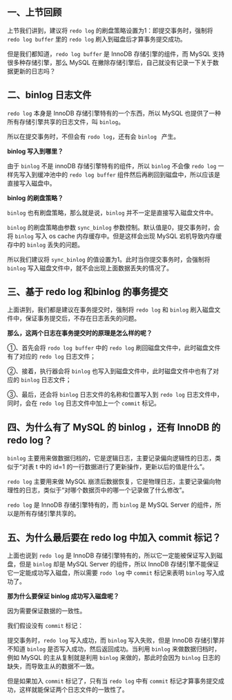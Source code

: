 ## 一、上节回顾

上节我们讲到，建议将 `redo log` 的刷盘策略设置为1：即提交事务时，强制将 `redo log buffer` 里的 `redo log` 刷入到磁盘后才算事务提交成功。

但是我们都知道，`redo log buffer` 是 InnoDB 存储引擎的组件，而 MySQL 支持很多种存储引擎，那么 MySQL 在撇除存储引擎后，自己就没有记录一下关于数据更新的日志吗？



## 二、binlog 日志文件

`redo log` 本身是 InnoDB 存储引擎特有的一个东西，所以 MySQL 也提供了一种所有存储引擎共享的日志文件，叫 `binlog`。

所以在提交事务时，不但会有 `rodo log`，还有会 `binlog ` 产生。

**binlog 写入到哪里？**

由于 `binlog` 不是 innoDB 存储引擎特有的组件，所以 `binlog` 不会像 `redo log` 一样先写入到缓冲池中的 `redo log buffer` 组件然后再刷回到磁盘中，所以应该是直接写入磁盘中。

**binlog 的刷盘策略？**

`binlog` 也有刷盘策略，那么就是说，`binlog` 并不一定是直接写入磁盘文件中。

`binlog` 的刷盘策略由参数 `sync_binlog` 参数控制。默认值是0，提交事务时，会将 `binlog` 写入 os cache 内存缓存中。但是这样会出现 MySQL 宕机导致内存缓存中的 `binlog` 丢失的问题。

所以我们建议将 `sync_binlog` 的值设置为1。此时当你提交事务时，会强制将 `binlog` 写入磁盘文件中，就不会出现上面数据丢失的情况了。



## 三、基于 redo log 和binlog 的事务提交

上面讲到，我们都是建议在事务提交时，强制将 `redo log` 和 `binlog` 刷入磁盘文件中，保证事务提交后，不存在日志丢失的问题。

**那么，这两个日志在事务提交时的原理是怎么样的呢？**

①、首先会将 `rodo log buffer` 中的 `redo log` 刷回磁盘文件中，此时磁盘文件有了对应的 `redo log` 日志文件；

②、接着，执行器会将 `binlog` 也写入到磁盘文件中，此时磁盘文件中也有了对应的 `binlog` 日志文件；

③、最后，还会将 `binlog` 日志文件的名称和位置写入到 `redo log` 日志文件中，同时，会在 `redo log` 日志文件中加上一个 `commit` 标记。



## 四、为什么有了 MySQL 的 binlog ，还有  InnoDB 的 redo log？

`binlog` 主要用来做数据归档的，它是逻辑日志，主要记录偏向逻辑性的日志，类似于“对表 t 中的 id=1 的一行数据进行了更新操作，更新以后的值是什么”。

`redo log` 主要用来做 MySQL 崩溃后数据恢复，它是物理日志，主要记录偏向物理性的日志，类似于“对哪个数据页中的哪一个记录做了什么修改”。

`redo log` 是 InnoDB 存储引擎特有的，而 `binlog` 是 MySQL Server 的组件，所以是所有存储引擎共享的。



## 五、为什么最后要在 redo log 中加入 commit 标记？

上面也说到 `redo log` 是 InnoDB 存储引擎特有的，所以它一定能被保证写入到磁盘，但是 `binlog` 却是 MySQL Server 的组件，所以 InnoDB 存储引擎不能保证它一定能成功写入磁盘，所以需要 `rodo log` 中 `commit` 标记来表明 `binlog` 写入成功了。

**那为什么要保证 binlog 成功写入磁盘呢？**

因为需要保证数据的一致性。

我们假设没有 `commit` 标记：

提交事务时，`redo log` 写入成功，而 `binlog` 写入失败，但是 InnoDB 存储引擎并不知道 `binlog` 是否写入成功，然后返回成功。当利用 `binlog` 来做数据归档时，例如 MySQL 的主从复制就是利用 `binlog` 来做的，那此时会因为 `binlog` 日志的缺失，而导致主从的数据不一致。

但是如果加入 `commit` 标记了，只有当 `redo log` 中有 `commit` 标记才算事务提交成功，这样就能保证两个日志文件的一致性了。 